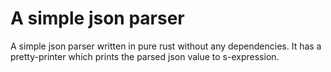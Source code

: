 # A simple json parser
A simple json parser written in pure rust without any dependencies. It has a pretty-printer which prints the parsed json value to s-expression.
